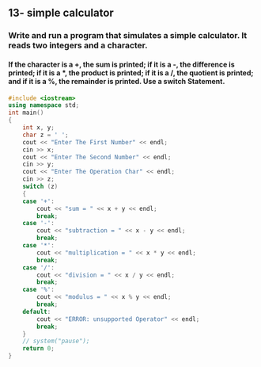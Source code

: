 ## 13- simple calculator
### Write and run a program that simulates a simple calculator. It reads two integers and a character. 
#### If the character is a +, the sum is printed; if it is a -, the difference is printed; if it is a *, the product is printed; if it is a /, the quotient is printed; and if it is a %, the remainder is printed. Use a switch Statement.
```cpp
#include <iostream>
using namespace std;
int main()
{
    int x, y;
    char z = ' ';
    cout << "Enter The First Number" << endl;
    cin >> x;
    cout << "Enter The Second Number" << endl;
    cin >> y;
    cout << "Enter The Operation Char" << endl;
    cin >> z;
    switch (z)
    {
    case '+':
        cout << "sum = " << x + y << endl;
        break;
    case '-':
        cout << "subtraction = " << x - y << endl;
        break;
    case '*':
        cout << "multiplication = " << x * y << endl;
        break;
    case '/':
        cout << "division = " << x / y << endl;
        break;
    case '%':
        cout << "modulus = " << x % y << endl;
        break;
    default:
        cout << "ERROR: unsupported Operator" << endl;
        break;
    }
    // system("pause");
    return 0;
}
```
